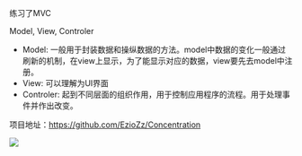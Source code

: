

练习了MVC

Model, View, Controler

- Model: 一般用于封装数据和操纵数据的方法。model中数据的变化一般通过刷新的机制，在view上显示，为了能显示对应的数据，view要先去model中注册。
- View: 可以理解为UI界面
- Controler: 起到不同层面的组织作用，用于控制应用程序的流程。用于处理事件并作出改变。



项目地址：https://github.com/EzioZz/Concentration

![](https://www.yanyucheng.xyz/image/image-20200320012301798.png)